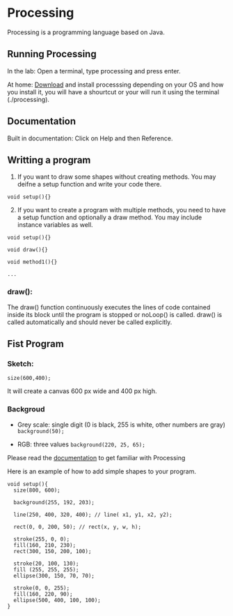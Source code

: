 # Processing

Processing is a programming language based on Java.

## Running Processing

In the lab: Open a terminal, type processing and press enter.

At home: [Download](https://processing.org/download) and install processsing depending on your OS and how you install it, you will have a shourtcut or your will run it using the terminal (./processing).

## Documentation

Built in documentation: Click on Help and then Reference.

## Writting a program

1. If you want to draw some shapes without creating methods. You may deifne a setup function and write your code there.

```
void setup(){}
```

2. If you want to create a program with multiple methods, you need to have a setup function and optionally a draw method. You may include instance variables as well.

```
void setup(){}

void draw(){}

void method1(){}

...

```

### draw():

The draw() function continuously executes the lines of code contained inside its block until the program is stopped or noLoop() is called. draw() is called automatically and should never be called explicitly.
## Fist Program

### Sketch:

```size(600,400);```

It will create a canvas 600 px wide and 400 px high.

### Backgroud

- Grey scale: single digit (0 is black, 255 is white, other numbers are gray)
  ```background(50);```
  
- RGB: three values
  ```background(220, 25, 65);```

Please read the [documentation](https://processing.org/tutorials/gettingstarted) to get familiar with Processing

Here is an example of how to add simple shapes to your program.
  
```
void setup(){
  size(800, 600);
  
  background(255, 192, 203);
  
  line(250, 400, 320, 400); // line( x1, y1, x2, y2); 
  
  rect(0, 0, 200, 50); // rect(x, y, w, h);
  
  stroke(255, 0, 0);
  fill(160, 210, 230);
  rect(300, 150, 200, 100);
  
  stroke(20, 100, 130);
  fill (255, 255, 255);
  ellipse(300, 150, 70, 70);
  
  stroke(0, 0, 255);
  fill(160, 220, 90);
  ellipse(500, 400, 100, 100);
}
```

